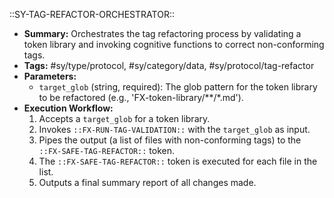 ::SY-TAG-REFACTOR-ORCHESTRATOR::
- **Summary:** Orchestrates the tag refactoring process by validating a token library and invoking cognitive functions to correct non-conforming tags.
- **Tags:** #sy/type/protocol, #sy/category/data, #sy/protocol/tag-refactor
- **Parameters:**
    - `target_glob` (string, required): The glob pattern for the token library to be refactored (e.g., 'FX-token-library/**/*.md').
- **Execution Workflow:**
    1.  Accepts a `target_glob` for a token library.
    2.  Invokes `::FX-RUN-TAG-VALIDATION::` with the `target_glob` as input.
    3.  Pipes the output (a list of files with non-conforming tags) to the `::FX-SAFE-TAG-REFACTOR::` token.
    4.  The `::FX-SAFE-TAG-REFACTOR::` token is executed for each file in the list.
    5.  Outputs a final summary report of all changes made.
